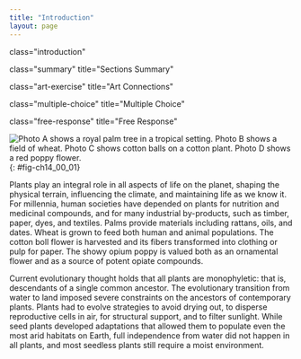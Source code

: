 ```yaml
---
title: "Introduction"
layout: page
---
```



<cnx-pi data-type="cnx.flag.introduction"> class="introduction" </cnx-pi>

<cnx-pi data-type="cnx.eoc">class="summary" title="Sections Summary"</cnx-pi>

<cnx-pi data-type="cnx.eoc">class="art-exercise" title="Art Connections"</cnx-pi>

<cnx-pi data-type="cnx.eoc">class="multiple-choice" title="Multiple Choice"</cnx-pi>

<cnx-pi data-type="cnx.eoc">class="free-response" title="Free Response"</cnx-pi>

 ![Photo A shows a royal palm tree in a tropical setting. Photo B shows a field of wheat. Photo C shows cotton balls on a cotton plant. Photo D shows a red poppy flower.](../resources/Figure_14_00_01abcd.jpg "Plants dominate the landscape and play an integral role in human societies. (a) Palm trees grow in tropical or subtropical climates; (b) wheat is a crop in most of the world; the flower of (c) the cotton plant produces fibers that are woven into fabric; the potent alkaloids of (d) the beautiful opium poppy have influenced human life both as a medicinal remedy and as a dangerously addictive drug. (credit a: modification of work by &#x201C;3BoysInSanDiego&#x201D;/Wikimedia Commons&#x201D;; credit b: modification of work by Stephen Ausmus, USDA ARS; credit c: modification of work by David Nance, USDA ARS; credit d: modification of work by Jolly Janner)"){: #fig-ch14_00_01}

Plants play an integral role in all aspects of life on the planet, shaping the physical terrain, influencing the climate, and maintaining life as we know it. For millennia, human societies have depended on plants for nutrition and medicinal compounds, and for many industrial by-products, such as timber, paper, dyes, and textiles. Palms provide materials including rattans, oils, and dates. Wheat is grown to feed both human and animal populations. The cotton boll flower is harvested and its fibers transformed into clothing or pulp for paper. The showy opium poppy is valued both as an ornamental flower and as a source of potent opiate compounds.

Current evolutionary thought holds that all plants are monophyletic: that is, descendants of a single common ancestor. The evolutionary transition from water to land imposed severe constraints on the ancestors of contemporary plants. Plants had to evolve strategies to avoid drying out, to disperse reproductive cells in air, for structural support, and to filter sunlight. While seed plants developed adaptations that allowed them to populate even the most arid habitats on Earth, full independence from water did not happen in all plants, and most seedless plants still require a moist environment.

